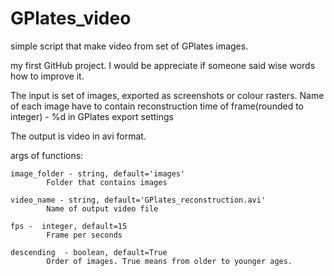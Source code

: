 # GPlates_video
simple script that make video from set of GPlates images.

my first GitHub project. I would be appreciate if someone said wise words how to improve it.

The input is set of images, exported as screenshots or colour rasters. Name of each image have to contain reconstruction time of frame(rounded to integer) - %d in GPlates export settings

The output is video in avi format. 

args of functions:
    
    image_folder - string, default='images' 
            Folder that contains images
    
    video_name - string, default='GPlates_reconstruction.avi' 
            Name of output video file
    
    fps -  integer, default=15
            Frame per seconds
    
    descending  - boolean, default=True
            Order of images. True means from older to younger ages.
 

